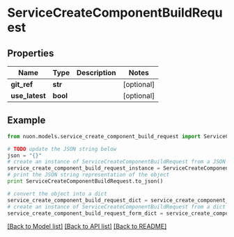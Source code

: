 # ServiceCreateComponentBuildRequest


## Properties

Name | Type | Description | Notes
------------ | ------------- | ------------- | -------------
**git_ref** | **str** |  | [optional] 
**use_latest** | **bool** |  | [optional] 

## Example

```python
from nuon.models.service_create_component_build_request import ServiceCreateComponentBuildRequest

# TODO update the JSON string below
json = "{}"
# create an instance of ServiceCreateComponentBuildRequest from a JSON string
service_create_component_build_request_instance = ServiceCreateComponentBuildRequest.from_json(json)
# print the JSON string representation of the object
print ServiceCreateComponentBuildRequest.to_json()

# convert the object into a dict
service_create_component_build_request_dict = service_create_component_build_request_instance.to_dict()
# create an instance of ServiceCreateComponentBuildRequest from a dict
service_create_component_build_request_form_dict = service_create_component_build_request.from_dict(service_create_component_build_request_dict)
```
[[Back to Model list]](../README.md#documentation-for-models) [[Back to API list]](../README.md#documentation-for-api-endpoints) [[Back to README]](../README.md)


